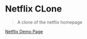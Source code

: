 # Netflix CLone

> A clone of the netflix homepage

[Netflix Demo Page](https://suhail-n.github.io/netflix-clone/index)
